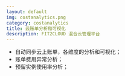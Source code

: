 ```yaml
---
layout: default
img: costanalytics.png
category: costanalytics
title: 云账单分析和可视化
description: FIT2CLOUD 混合云管理平台
---
```


 * 自动同步云上账单，各维度的分析和可视化；
 * 账单费用异常分析；
 * 预留实例使用率分析；
